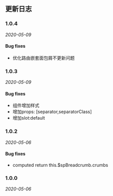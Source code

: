 ## 更新日志

### 1.0.4

*2020-05-09*
#### Bug fixes
- 优化路由嵌套面包屑不更新问题

### 1.0.3

*2020-05-09*
#### Bug fixes
- 组件增加样式
- 增加props: [separator,separatorClass]
- 增加slot:default

### 1.0.2

*2020-05-06*

#### Bug fixes
- computed return this.$spBreadcrumb.crumbs


### 1.0.0

*2020-05-06*
